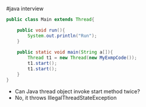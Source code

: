 #java interview

````java
public class Main extends Thread{

	public void run(){
		System.out.println("Run");
	}
	
	public static void main(String a[]){
		Thread t1 = new Thread(new MyExmpCode());
		t1.start();
		t1.start();
	}
}
````
- Can Java thread object invoke start method twice?
 - No, it throws IllegalThreadStateException